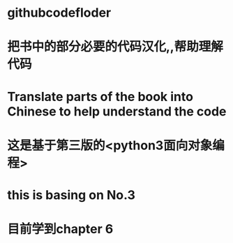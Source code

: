 # githubcodefloder
# 把书中的部分必要的代码汉化,,帮助理解代码
# Translate parts of the book into Chinese to help understand the code
# 这是基于第三版的<python3面向对象编程>
# this is basing on <python3 Object-Oriented Programming>No.3
# 目前学到chapter 6
